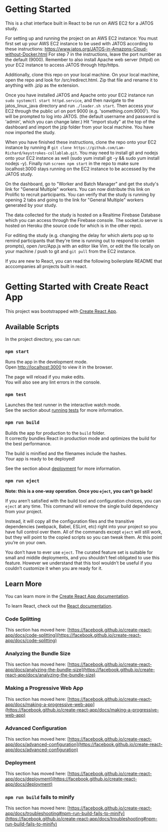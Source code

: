 # Getting Started

This is a chat interface built in React to be run on AWS EC2 for a JATOS study.

For setting up and running the project on an AWS EC2 instance: 
You must first set up your AWS EC2 instance to be used with JATOS according to these instructions: https://www.jatos.org/JATOS-in-Amazons-Cloud-without-Docker.html For step 7 in the instructions, leave the port number as the default (9000). Remember to also install Apache web server (httpd) on your EC2 instance to access JATOS through http/https. 

Additionally, clone this repo on your local machine. On your local machine, open the repo and look for /src/redirect.html. Zip that file and rename it to anything with .jzip as the extension. 

Once you have installed JATOS and Apache onto your EC2 instance run `sudo systemctl start httpd.service`, and then navigate to the jatos_linux_java directory and run `./loader.sh start`. Then access your EC2 through the public url on port 9000 (e.g. 'something.com:9000'). You will be prompted to log into JATOS. (the default username and password is 'admin', which you can change later.) Hit "import study" at the top of the dashboard and import the jzip folder from your local machine. You have now imported the study.

When you have finished these instructions, clone the repo onto your EC2 instance by running # `git clone https://github.com/Lam-Richard/keystrokes-collablab.git`. You may need to install git and nodejs onto your EC2 instance as well (sudo yum install git -y && sudo yum install nodejs -y). Finally run `screen npm start` in the repo to make sure localhost:3000 stays running on the EC2 instance to be accessed by the JATOS study.

On the dashboard, go to "Worker and Batch Manager" and get the study's link for "General Multiple" workers. You can now distribute this link on Prolific to recruit participants. You can verify that the study is running by opening 2 tabs and going to the link for "General Multiple" workers generated by your study.

The data collected for the study is hosted on a Realtime Firebase Database which you can access through the Firebase console. The socket.io server is hosted on Heroku (the source code for which is in the other repo).

For editing the study (e.g. changing the delay for which alerts pop up to remind participants that they're time is running out to respond to certain prompts), open /src/App.js with an editor like Vim, or edit the file locally on your machine / push to git and `git pull` from the EC2 instance.

If you are new to React, you can read the following boilerplate README that acccompanies all projects built in react.


# Getting Started with Create React App

This project was bootstrapped with [Create React App](https://github.com/facebook/create-react-app).

## Available Scripts

In the project directory, you can run:

### `npm start`

Runs the app in the development mode.\
Open [http://localhost:3000](http://localhost:3000) to view it in the browser.

The page will reload if you make edits.\
You will also see any lint errors in the console.

### `npm test`

Launches the test runner in the interactive watch mode.\
See the section about [running tests](https://facebook.github.io/create-react-app/docs/running-tests) for more information.

### `npm run build`

Builds the app for production to the `build` folder.\
It correctly bundles React in production mode and optimizes the build for the best performance.

The build is minified and the filenames include the hashes.\
Your app is ready to be deployed!

See the section about [deployment](https://facebook.github.io/create-react-app/docs/deployment) for more information.

### `npm run eject`

**Note: this is a one-way operation. Once you `eject`, you can’t go back!**

If you aren’t satisfied with the build tool and configuration choices, you can `eject` at any time. This command will remove the single build dependency from your project.

Instead, it will copy all the configuration files and the transitive dependencies (webpack, Babel, ESLint, etc) right into your project so you have full control over them. All of the commands except `eject` will still work, but they will point to the copied scripts so you can tweak them. At this point you’re on your own.

You don’t have to ever use `eject`. The curated feature set is suitable for small and middle deployments, and you shouldn’t feel obligated to use this feature. However we understand that this tool wouldn’t be useful if you couldn’t customize it when you are ready for it.

## Learn More

You can learn more in the [Create React App documentation](https://facebook.github.io/create-react-app/docs/getting-started).

To learn React, check out the [React documentation](https://reactjs.org/).

### Code Splitting

This section has moved here: [https://facebook.github.io/create-react-app/docs/code-splitting](https://facebook.github.io/create-react-app/docs/code-splitting)

### Analyzing the Bundle Size

This section has moved here: [https://facebook.github.io/create-react-app/docs/analyzing-the-bundle-size](https://facebook.github.io/create-react-app/docs/analyzing-the-bundle-size)

### Making a Progressive Web App

This section has moved here: [https://facebook.github.io/create-react-app/docs/making-a-progressive-web-app](https://facebook.github.io/create-react-app/docs/making-a-progressive-web-app)

### Advanced Configuration

This section has moved here: [https://facebook.github.io/create-react-app/docs/advanced-configuration](https://facebook.github.io/create-react-app/docs/advanced-configuration)

### Deployment

This section has moved here: [https://facebook.github.io/create-react-app/docs/deployment](https://facebook.github.io/create-react-app/docs/deployment)

### `npm run build` fails to minify

This section has moved here: [https://facebook.github.io/create-react-app/docs/troubleshooting#npm-run-build-fails-to-minify](https://facebook.github.io/create-react-app/docs/troubleshooting#npm-run-build-fails-to-minify)
